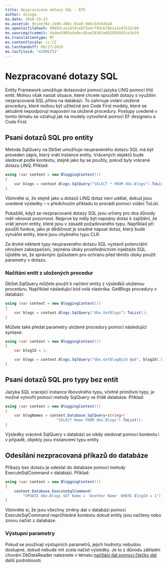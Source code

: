 ```yaml
---
title: Nezpracované dotazy SQL - EF6
author: divega
ms.date: 2016-10-23
ms.assetid: 9e1ee76e-2499-408c-81e8-9b6c5d1945a0
ms.openlocfilehash: 99893ca1c634ce6f2e4cf9dcb70b1a1e43532c60
ms.sourcegitcommit: dadee5905ada9ecdbae28363a682950383ce3e10
ms.translationtype: MT
ms.contentlocale: cs-CZ
ms.lasthandoff: 08/27/2018
ms.locfileid: "42995731"
---
```

# <a name="raw-sql-queries"></a>Nezpracované dotazy SQL
Entity Framework umožňuje dotazování pomocí jazyka LINQ pomocí tříd entit. Mohou však nastat situace, které chcete spouštět dotazy s využitím nezpracovaná SQL přímo na databázi. To zahrnuje volání uložené procedury, které mohou být užitečné pro Code First modely, které se aktuálně nepodporují mapování na uložené procedury. Postupy uvedené v tomto tématu se vztahují jak na modely vytvořené pomocí EF designeru a Code First.  

## <a name="writing-sql-queries-for-entities"></a>Psaní dotazů SQL pro entity  

Metoda SqlQuery na DbSet umožňuje neupraveného dotazu SQL má být proveden zápis, který vrátí instance entity. Vrácených objektů bude sledovat podle kontextu, stejně jako by se použily, pokud byly vrácené dotazu LINQ. Příklad:  

``` csharp  
using (var context = new BloggingContext())
{
    var blogs = context.Blogs.SqlQuery("SELECT * FROM dbo.Blogs").ToList();
}
```  

Všimněte si, že stejně jako u dotazů LINQ dotaz není udělat, dokud jsou uvedené výsledky – v předchozím příkladu to provádí pomocí volání ToList.  

Pokaždé, když se nezpracované dotazy SQL jsou určeny pro dva důvody měli věnovat pozornost. Nejprve by měly být napsány dotaz k zajištění, že vrátí jenom entity, které jsou v zásadě požadovaného typu. Například při použití funkce, jako je dědičnost je snadné napsat dotaz, který bude vytvářet entity, které jsou chybného typu CLR.  

Za druhé některé typy neupraveného dotazu SQL vystavit potenciální ohrožení zabezpečení, zejména útoky prostřednictvím injektáže SQL. Ujistěte se, že správným způsobem pro ochranu před těmito útoky použít parametry v dotazu.  

### <a name="loading-entities-from-stored-procedures"></a>Načítání entit z uložených procedur  

DbSet.SqlQuery můžete použít k načtení entity z výsledků uloženou proceduru. Například následující kód volá vlastníka. GetBlogs procedury v databázi:  

``` csharp
using (var context = new BloggingContext())
{
    var blogs = context.Blogs.SqlQuery("dbo.GetBlogs").ToList();
}
```  

Můžete také předat parametry uložené procedury pomocí následující syntaxe:  

``` csharp
using (var context = new BloggingContext())
{
    var blogId = 1;

    var blogs = context.Blogs.SqlQuery("dbo.GetBlogById @p0", blogId).Single();
}
```  

## <a name="writing-sql-queries-for-non-entity-types"></a>Psaní dotazů SQL pro typy bez entit  

Jazyka SQL vracející instance libovolného typu, včetně primitivní typy, je možné vytvořit pomocí metody SqlQuery ve třídě databáze. Příklad:  

``` csharp
using (var context = new BloggingContext())
{
    var blogNames = context.Database.SqlQuery<string>(
                       "SELECT Name FROM dbo.Blogs").ToList();
}
```  

Výsledky vrácené SqlQuery v databázi se nikdy sledovat pomocí kontextu i v případě, objekty jsou instancemi typu entity.  

## <a name="sending-raw-commands-to-the-database"></a>Odesílání nezpracovaná příkazů do databáze  

Příkazy bez dotazu je odeslat do databáze pomocí metody ExecuteSqlCommand v databázi. Příklad:  

``` csharp
using (var context = new BloggingContext())
{
    context.Database.ExecuteSqlCommand(
        "UPDATE dbo.Blogs SET Name = 'Another Name' WHERE BlogId = 1");
}
```  

Všimněte si, že jsou všechny změny dat v databázi pomocí ExecuteSqlCommand neprůhledné kontextu dokud entity jsou načteny nebo znovu načíst z databáze.  

### <a name="output-parameters"></a>Výstupní parametry  

Pokud se používají výstupních parametrů, jejich hodnoty nebudou dostupné, dokud nebude mít zcela načíst výsledky. Je to z důvodu základní chování DbDataReader naleznete v tématu [načítání dat pomocí čtečky dat](http://go.microsoft.com/fwlink/?LinkID=398589) další podrobnosti.  
